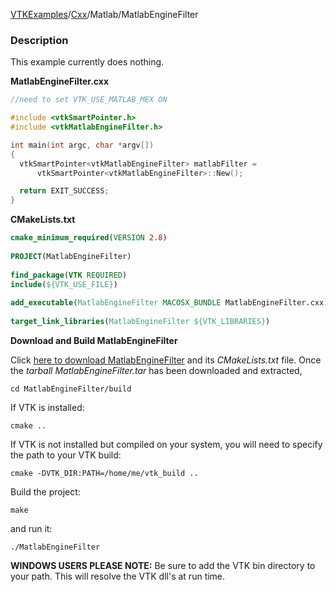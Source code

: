 [VTKExamples](/home/)/[Cxx](/Cxx)/Matlab/MatlabEngineFilter

### Description
This example currently does nothing. 

**MatlabEngineFilter.cxx**
```c++
//need to set VTK_USE_MATLAB_MEX ON

#include <vtkSmartPointer.h>
#include <vtkMatlabEngineFilter.h>

int main(int argc, char *argv[])
{
  vtkSmartPointer<vtkMatlabEngineFilter> matlabFilter = 
      vtkSmartPointer<vtkMatlabEngineFilter>::New();

  return EXIT_SUCCESS;
}
```
**CMakeLists.txt**
```cmake
cmake_minimum_required(VERSION 2.8)
 
PROJECT(MatlabEngineFilter)
 
find_package(VTK REQUIRED)
include(${VTK_USE_FILE})
 
add_executable(MatlabEngineFilter MACOSX_BUNDLE MatlabEngineFilter.cxx)
 
target_link_libraries(MatlabEngineFilter ${VTK_LIBRARIES})
```

**Download and Build MatlabEngineFilter**

Click [here to download MatlabEngineFilter](https://github.com/lorensen/VTKWikiExamplesTarballs/raw/master/MatlabEngineFilter.tar) and its *CMakeLists.txt* file.
Once the *tarball MatlabEngineFilter.tar* has been downloaded and extracted,
```
cd MatlabEngineFilter/build 
```
If VTK is installed:
```
cmake ..
```
If VTK is not installed but compiled on your system, you will need to specify the path to your VTK build:
```
cmake -DVTK_DIR:PATH=/home/me/vtk_build ..
```
Build the project:
```
make
```
and run it:
```
./MatlabEngineFilter
```
**WINDOWS USERS PLEASE NOTE:** Be sure to add the VTK bin directory to your path. This will resolve the VTK dll's at run time.

